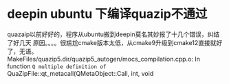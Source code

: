 # deepin ubuntu 下编译quazip不通过

quazaip以前好好的，程序从ubuntu搬到deepin莫名其妙报了十几个错误，纠结了好几天
原因。。。。很尴尬cmake版本太低，从cmake9升级到cmake12直接就好了，无语。
MakeFiles/quazip5.dir/quazip5_autogen/mocs_compilation.cpp.o: In function `Q
multiple definition of `QuaZipFile::qt_metacall(QMetaObject::Call, int, void